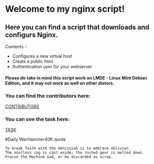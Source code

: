 # Welcome to my nginx script!


## Here you can find a script that downloads and configurs Nginx.



Contents -

- Configures a new virtual host
- Creats a public html
- Authentication user for your webserver


#### Please do take in mind this script work on LMDE - Linux Mint Debian Edition, and it may not work as well on other distors.


### You can find the contributors here:

[CONTRIBUTORS](CONTRIBUTORS.md)


### You can see the task here:

[TASK](TASK.md)



#Daily WarHammer40K quote

```
To break faith with the Omnissiah is to embrace oblivion.
The soulless cog is cast aside; the rusted gear is melted down.
Praise the Machine God, or be discarded as scrap.
```
